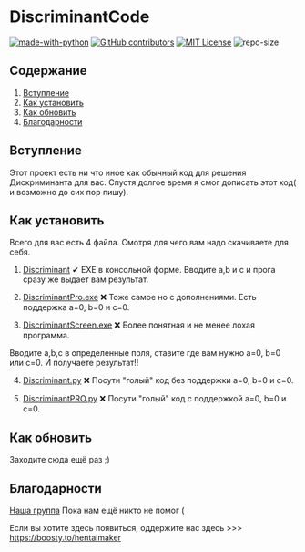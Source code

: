 # DiscriminantCode
[![made-with-python](https://img.shields.io/badge/Made%20with-Python-1f425f.svg)](https://www.python.org/) [![GitHub contributors](https://img.shields.io/badge/contributors-1-yellow)](https://github.com/abova29/discriminant/graphs/contributors/) [![MIT License](https://img.shields.io/badge/License-MIT%20License-brightgreen)](https://opensource.org/licenses/MPL-2.0) ![repo-size](https://img.shields.io/badge/repo%20size-9%2C42%20%D0%9C%D0%91-blue)

## Содержание
1. [Вступление](https://github.com/abova29/discriminant#Встуление)
2. [Как установить](https://github.com/abova29/discriminant#Как-установить)
3. [Как обновить](https://github.com/abova29/discriminant#Как-обновить)
4. [Благодарности](https://github.com/abova29/discriminant#Благодарности)

## Вступление

Этот проект есть ни что иное как обычный код для решения Дискриминанта для вас.
Спустя долгое время я смог дописать этот код( и возможно до сих пор пишу).

## Как установить

Всего для вас есть 4 файла.
Смотря для чего вам надо скачиваете для себя.

1. [Discriminant](https://github.com/abova29/discriminant/blob/main/Discriminant.exe) 
✔
EXE в консольной форме.
Вводите a,b и c и прога сразу же выдает вам результат.


2. [DiscriminantPro.exe]() 
❌
Тоже самое но с дополнениями.
Есть поддержка a=0, b=0 и c=0. 


3. [DiscriminantScreen.exe]()
❌
Более понятная и не менее лохая программа.

Вводите a,b,c в определенные поля, ставите где вам нужно a=0, b=0 или c=0.
И получаете результат!!


4. [Discriminant.py]()
❌
Посути "голый" код без поддержки a=0, b=0 и c=0.


5. [DiscriminantPRO.py]()
❌
Посути "голый" код c поддержкой a=0, b=0 и c=0. 


## Как обновить

Заходите сюда ещё раз ;)

## Благодарности
[Наша группа](https://vk.com/club208855754)
Пока нам ещё никто не помог (

Если вы хотите здесь появиться, оддержите нас здесь >>> https://boosty.to/hentaimaker

